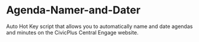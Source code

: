 # Agenda-Namer-and-Dater
Auto Hot Key script that allows you to automatically name and date agendas and minutes on the CivicPlus Central Engage website.
